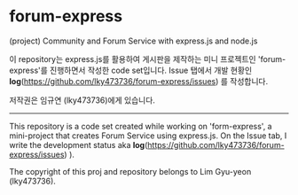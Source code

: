 # forum-express
(project) Community and Forum Service with express.js and node.js

이 repository는 express.js를 활용하여 게시판을 제작하는 미니 프로젝트인 'forum-express'를 진행하면서 작성한 code set입니다. Issue 탭에서 개발 현황인 **log**(https://github.com/lky473736/forum-express/issues)  를 작성합니다. 
  
저작권은 임규연 (lky473736)에게 있습니다.  
  
--------------------------------

This repository is a code set created while working on 'form-express', a mini-project that creates Forum Service using express.js. On the Issue tab, I write the development status aka **log**(https://github.com/lky473736/forum-express/issues) ). 
  
The copyright of this proj and repository belongs to Lim Gyu-yeon (lky473736).

